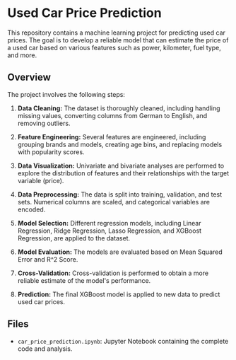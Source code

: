# Used Car Price Prediction

This repository contains a machine learning project for predicting used car prices. The goal is to develop a reliable model that can estimate the price of a used car based on various features such as power, kilometer, fuel type, and more.

## Overview

The project involves the following steps:

1. **Data Cleaning:** The dataset is thoroughly cleaned, including handling missing values, converting columns from German to English, and removing outliers.

2. **Feature Engineering:** Several features are engineered, including grouping brands and models, creating age bins, and replacing models with popularity scores.

3. **Data Visualization:** Univariate and bivariate analyses are performed to explore the distribution of features and their relationships with the target variable (price).

4. **Data Preprocessing:** The data is split into training, validation, and test sets. Numerical columns are scaled, and categorical variables are encoded.

5. **Model Selection:** Different regression models, including Linear Regression, Ridge Regression, Lasso Regression, and XGBoost Regression, are applied to the dataset.

6. **Model Evaluation:** The models are evaluated based on Mean Squared Error and R^2 Score.

7. **Cross-Validation:** Cross-validation is performed to obtain a more reliable estimate of the model's performance.

8. **Prediction:** The final XGBoost model is applied to new data to predict used car prices.

## Files

- `car_price_prediction.ipynb`: Jupyter Notebook containing the complete code and analysis.


